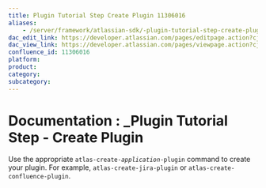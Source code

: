 ```yaml
---
title: Plugin Tutorial Step Create Plugin 11306016
aliases:
    - /server/framework/atlassian-sdk/-plugin-tutorial-step-create-plugin-11306016.html
dac_edit_link: https://developer.atlassian.com/pages/editpage.action?cjm=wozere&pageId=11306016
dac_view_link: https://developer.atlassian.com/pages/viewpage.action?cjm=wozere&pageId=11306016
confluence_id: 11306016
platform:
product:
category:
subcategory:
---
```

# Documentation : \_Plugin Tutorial Step - Create Plugin

Use the appropriate `atlas-create-`*`application`*`-plugin` command to create your plugin. For example, `atlas-create-jira-plugin` or `atlas-create-confluence-plugin`.





















































































































































































































































